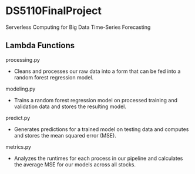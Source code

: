 # DS5110FinalProject
Serverless Computing for Big Data Time-Series Forecasting

## Lambda Functions
processing.py
  * Cleans and processes our raw data into a form that can be fed into a random forest regression model.

modeling.py
  * Trains a random forest regression model on processed training and validation data and stores the resulting model.

predict.py
  * Generates predictions for a trained model on testing data and computes and stores the mean squared error (MSE).

metrics.py
  * Analyzes the runtimes for each process in our pipeline and calculates the average MSE for our models across all stocks.

